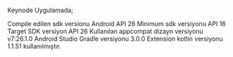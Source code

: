 Keynode
Uygulamada;

Compile edilen sdk versionu Android API 26
Minimum sdk versiyonu API 16
Target SDK versiyon API 26
Kullanılan appcompat dizayn versiyonu v7:26.1.0
Android Studio Gradle versiyonu 3.0.0
Extension kotlin versiyonu 1.1.51 kullanılmıştır.
